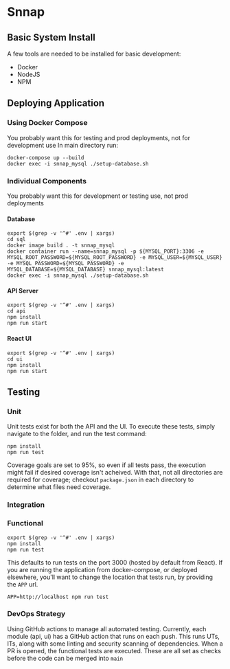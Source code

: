 # Snnap

## Basic System Install
A few tools are needed to be installed for basic development:
* Docker
* NodeJS
* NPM

## Deploying Application
### Using Docker Compose
You probably want this for testing and prod deployments, not for development use
In main directory run:
```shell
docker-compose up --build
docker exec -i snnap_mysql ./setup-database.sh
```
### Individual Components
You probably want this for development or testing use, not prod deployments 
#### Database
```shell
export $(grep -v '^#' .env | xargs)
cd sql
docker image build . -t snnap_mysql
docker container run --name=snnap_mysql -p ${MYSQL_PORT}:3306 -e MYSQL_ROOT_PASSWORD=${MYSQL_ROOT_PASSWORD} -e MYSQL_USER=${MYSQL_USER} -e MYSQL_PASSWORD=${MYSQL_PASSWORD} -e MYSQL_DATABASE=${MYSQL_DATABASE} snnap_mysql:latest
docker exec -i snnap_mysql ./setup-database.sh
```

#### API Server
```shell
export $(grep -v '^#' .env | xargs)
cd api
npm install
npm run start
```

#### React UI
```shell
export $(grep -v '^#' .env | xargs)
cd ui
npm install
npm run start
```

## Testing

### Unit
Unit tests exist for both the API and the UI. To execute these tests, simply navigate 
to the folder, and run the test command:
```shell
npm install
npm run test
```
Coverage goals are set to 95%, so even if all tests pass, the execution might fail 
if desired coverage isn't acheived. With that, not all directories are required for
coverage; checkout `package.json` in each directory to determine what files need
coverage.

### Integration

### Functional
```shell
export $(grep -v '^#' .env | xargs)
npm install
npm run test
```
This defaults to run tests on the port 3000 (hosted by default from React).
If you are running the application from docker-compose, or deployed elsewhere, you'll
want to change the location that tests run, by providing the `APP` url.
```shell
APP=http://localhost npm run test
```

### DevOps Strategy
Using GitHub actions to manage all automated testing. Currently, each module (api, ui) has
a GitHub action that runs on each push. This runs UTs, ITs, along with some linting and 
security scanning of dependencies.
When a PR is opened, the functional tests are executed.
These are all set as checks before the code can be merged into `main`
